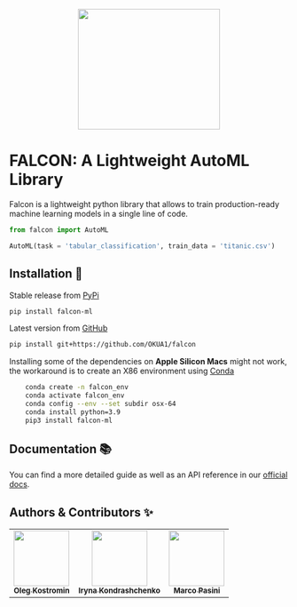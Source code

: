 <p align="center">
  <img src="https://raw.githubusercontent.com/OKUA1/falcon/main/docs/source/logo_cropped.png" width="256" height="217"/>
</p>


# FALCON: A Lightweight AutoML Library
Falcon is a lightweight python library that allows to train production-ready machine learning models in a single line of code. 

```python
from falcon import AutoML

AutoML(task = 'tabular_classification', train_data = 'titanic.csv')
```

## Installation 💾 

Stable release from [PyPi](https://pypi.org/project/falcon-ml/)
```bash 
pip install falcon-ml
```

Latest version from [GitHub](https://github.com/OKUA1/falcon)
```bash
pip install git+https://github.com/OKUA1/falcon
```

Installing some of the dependencies on **Apple Silicon Macs** might not work, the workaround is to create an X86 environment using [Conda](https://docs.conda.io/en/latest/)

```bash 
    conda create -n falcon_env
    conda activate falcon_env
    conda config --env --set subdir osx-64
    conda install python=3.9
    pip3 install falcon-ml
```

## Documentation 📚
You can find a more detailed guide as well as an API reference in our [official docs](https://okua1.github.io/falcon/intro.html#).

## Authors & Contributors ✨
<table>
  <tbody>
    <tr>
      <td align="center"><a href="https://www.linkedin.com/in/oleh-kostromin-b671a4157/"><img src="https://media-exp1.licdn.com/dms/image/C4E03AQFydN-5z3UMtg/profile-displayphoto-shrink_800_800/0/1608633662231?e=1669852800&v=beta&t=X_0kzVZJmVOGO7hZWB3ljjf17_nFBmwji5-7npknUNQ" width="100px;" alt=""/><br /><sub><b>Oleg Kostromin</b></sub></a><br /></td>
      <td align="center"><a href="https://www.linkedin.com/in/iryna-kondrashchenko-673800155/"><img src="https://media-exp1.licdn.com/dms/image/C4E03AQFDt5RccbPXcA/profile-displayphoto-shrink_800_800/0/1623761751542?e=1669852800&v=beta&t=l3mNCKbk8Vngi7rO5eADXCkiuH5rRGs33q54n1E8ye0" width="100px;" alt=""/><br /><sub><b>Iryna Kondrashchenko</b></sub></a><br /></td>
      <td align="center"><a href="https://www.linkedin.com/in/pasinimarco/"><img src="https://media-exp1.licdn.com/dms/image/C5603AQF8fCDUN4wTGQ/profile-displayphoto-shrink_800_800/0/1563967808742?e=1669852800&v=beta&t=dhIuM_6SVGLGHl1gsVygFrcJcP_h2sZwzidsxZOsVQU" width="100px;" alt=""/><br /><sub><b>Marco Pasini</b></sub></a><br /></td>
    </tr>
  </tbody>
</table>
